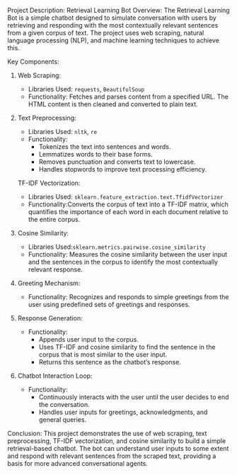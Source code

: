 Project Description: Retrieval Learning Bot
Overview:
The Retrieval Learning Bot is a simple chatbot designed to simulate conversation with users by retrieving and responding with the most contextually relevant sentences from a given corpus of text. The project uses web scraping, natural language processing (NLP), and machine learning techniques to achieve this.

Key Components:

1. Web Scraping:
   - Libraries Used: `requests`, `BeautifulSoup`
   - Functionality: Fetches and parses content from a specified URL. The HTML content is then cleaned and converted to plain text.

2. Text Preprocessing:
   - Libraries Used: `nltk`, `re`
   - Functionality: 
     - Tokenizes the text into sentences and words.
     - Lemmatizes words to their base forms.
     - Removes punctuation and converts text to lowercase.
     - Handles stopwords to improve text processing efficiency.

   TF-IDF Vectorization:
   - Libraries Used: `sklearn.feature_extraction.text.TfidfVectorizer`
   - Functionality:Converts the corpus of text into a TF-IDF matrix, which quantifies the importance of each word in each document relative to the entire corpus.

4. Cosine Similarity:
   - Libraries Used:`sklearn.metrics.pairwise.cosine_similarity`
   - Functionality: Measures the cosine similarity between the user input and the sentences in the corpus to identify the most contextually relevant response.

5. Greeting Mechanism:
   - Functionality: Recognizes and responds to simple greetings from the user using predefined sets of greetings and responses.

6. Response Generation:
   - Functionality:
     - Appends user input to the corpus.
     - Uses TF-IDF and cosine similarity to find the sentence in the corpus that is most similar to the user input.
     - Returns this sentence as the chatbot’s response.

7. Chatbot Interaction Loop:
   - Functionality:
     - Continuously interacts with the user until the user decides to end the conversation.
     - Handles user inputs for greetings, acknowledgments, and general queries.


Conclusion:
This project demonstrates the use of web scraping, text preprocessing, TF-IDF vectorization, and cosine similarity to build a simple retrieval-based chatbot. The bot can understand user inputs to some extent and respond with relevant sentences from the scraped text, providing a basis for more advanced conversational agents.
